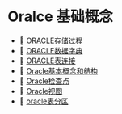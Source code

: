 # Oralce 基础概念

* 📄 [ORACLE存储过程](Oralce%20基础概念/ORACLE存储过程.md)
* 📄 [ORACLE数据字典](Oralce%20基础概念/ORACLE数据字典.md)
* 📄 [ORACLE表连接](Oralce%20基础概念/ORACLE表连接.md)
* 📄 [Oracle基本概念和结构](Oralce%20基础概念/Oracle基本概念和结构.md)
* 📄 [Oracle检查点](Oralce%20基础概念/Oracle检查点.md)
* 📄 [Oracle视图](Oralce%20基础概念/Oracle视图.md)
* 📄 [oracle表分区](Oralce%20基础概念/oracle表分区.md)

‍
